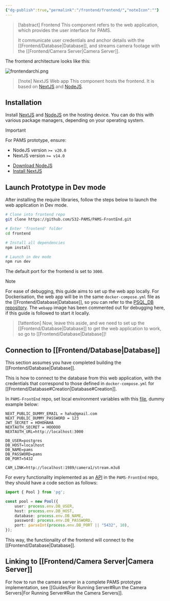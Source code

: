 ```yaml
---
{"dg-publish":true,"permalink":"/frontend/frontend/","noteIcon":""}
---
```


> [!abstract] Frontend
> This component refers to the web application, which provides the user interface for PAMS.
> 
> It communicate user credentials and anchor details with the [[Frontend/Database\|Database]], and streams camera footage with the [[Frontend/Camera Server\|Camera Server]].

The frontend architecture looks like this:

![frontendarchi.png](/img/user/Attachments/frontend-devs/frontendarchi.png)


> [!note] NextJS Web app
> This component hosts the frontend. It is based on [NextJS](https://nextjs.org/) and [NodeJS](https://nodejs.org/en).

## Installation

Install [NextJS](https://nextjs.org/) and [NodeJS](https://nodejs.org/en) on the hosting device. You can do this with various package managers, depending on your operating system.

> [!important]
> For PAMS prototype, ensure:
> - NodeJS version `>= v20.0`
> - NextJS version `>= v14.0`

- [Download NodeJS](https://nodejs.org/en/download/)
- [Install NextJS](https://nextjs.org/docs/getting-started/installation)

## Launch Prototype in Dev mode

After installing the require libraries, follow the steps below to launch the web application in Dev mode.

```bash
# Clone into frontend repo
git clone https://github.com/S32-PAMS/PAMS-FrontEnd.git

# Enter 'frontend' folder
cd frontend

# Install all dependencies
npm install

# Launch in dev mode
npm run dev
```

The default port for the frontend is set to `3000`.

> [!note]
> For ease of debugging, this guide aims to set up the web app locally. For Dockerisation, the web app will be in the same `docker-compose.yml` file as the [[Frontend/Database\|Database]], so you can refer to the [PSQL_DB repository](https://github.com/S32-PAMS/PSQL_DB/blob/main/docker-compose.yml). The `webapp` image has been commented out for debugging here, if this guide is followed to start it locally.

> [!attention]
> Now, leave this aside, and we need to set up the [[Frontend/Database\|Database]] to get the web application to work, so go to [[Frontend/Database\|Database]]!

## Connection to [[Frontend/Database\|Database]]

This section assumes you have completed building the [[Frontend/Database\|Database]].

This is how to connect to the database from this web application, with the credentials that correspond to those defined in `docker-compose.yml` for [[Frontend/Database#Creation\|Database#Creation]].

In `PAMS-FrontEnd` repo, set local environment variables with this [file](https://github.com/S32-PAMS/PAMS-FrontEnd/blob/main/frontend/.env.local), dummy example below:

```localenv
NEXT_PUBLIC_DUMMY_EMAIL = haha@gmail.com
NEXT_PUBLIC_DUMMY_PASSWORD = 123
JWT_SECRET = HOHOHAHA
NEXTAUTH_SECRET = HOOOOO
NEXTAUTH_URL=http://localhost:3000

DB_USER=postgres
DB_HOST=localhost
DB_NAME=pams
DB_PASSWORD=pams
DB_PORT=5432

CAM_LINK=http://localhost:1989/camera1/stream.m3u8
```

For every functionality implemented as an [API](https://github.com/S32-PAMS/PAMS-FrontEnd/tree/main/frontend/pages/api) in the `PAMS-FrontEnd` repo, they should have a code section as follows:

```ts
import { Pool } from 'pg';

const pool = new Pool({
    user: process.env.DB_USER,
    host: process.env.DB_HOST,
    database: process.env.DB_NAME,
    password: process.env.DB_PASSWORD,
    port: parseInt(process.env.DB_PORT || "5432", 10),
});
```

This way, the functionality of the frontend will connect to the [[Frontend/Database\|Database]].

## Linking to [[Frontend/Camera Server\|Camera Server]]

For how to run the camera server in a complete PAMS prototype implementation, see [[Guides/For Running Server#Run the Camera Servers\|For Running Server#Run the Camera Servers]].

